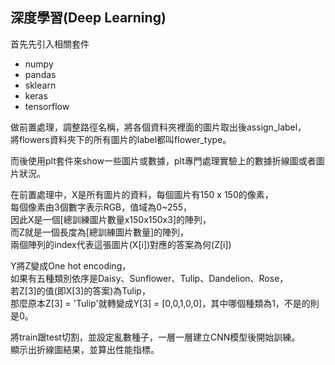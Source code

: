 ## 深度學習(Deep Learning)

首先先引入相關套件  
- numpy
- pandas  
- sklearn  
- keras  
- tensorflow  
  
做前置處理，調整路徑名稱，將各個資料夾裡面的圖片取出後assign_label，  
將flowers資料夾下的所有圖片的label都叫flower_type。  
  
而後使用plt套件來show一些圖片或數據，plt專門處理實驗上的數據折線圖或者圖片狀況。  
  
在前置處理中，X是所有圖片的資料，每個圖片有150 x 150的像素，  
每個像素由3個數字表示RGB，值域為0~255，  
因此X是一個[總訓練圖片數量x150x150x3]的陣列，  
而Z就是一個長度為[總訓練圖片數量]的陣列，  
兩個陣列的index代表這張圖片(X[i])對應的答案為何(Z[i])  
  
Y將Z變成One hot encoding，  
如果有五種類別依序是Daisy、Sunflower、Tulip、Dandelion、Rose，  
若Z[3]的值(即X[3]的答案)為Tulip，  
那麼原本Z[3] = 'Tulip'就轉變成Y[3] = [0,0,1,0,0]，其中哪個種類為1，不是的則是0。  
  
將train跟test切割，並設定亂數種子，一層一層建立CNN模型後開始訓練。  
顯示出折線圖結果，並算出性能指標。  

